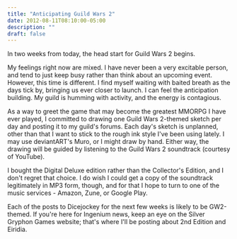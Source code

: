 ```yaml
---
title: "Anticipating Guild Wars 2"
date: 2012-08-11T08:10:00-05:00
description: ""
draft: false
---
```

In two weeks from today, the head start for Guild Wars 2 begins.

My feelings right now are mixed. I have never been a very excitable
person, and tend to just keep busy rather than think about an upcoming
event. However, this time is different. I find myself waiting with
baited breath as the days tick by, bringing us ever closer to launch. I
can feel the anticipation building. My guild is humming with activity,
and the energy is contagious.

As a way to greet the game that may become the greatest MMORPG I have
ever played, I committed to drawing one Guild Wars 2-themed sketch per
day and posting it to my guild's forums. Each day's sketch is
unplanned, other than that I want to stick to the rough ink style I've
been using lately. I may use deviantART's Muro, or I might draw by
hand. Either way, the drawing will be guided by listening to the Guild
Wars 2 soundtrack (courtesy of YouTube).

I bought the Digital Deluxe edition rather than the Collector's
Edition, and I don't regret that choice. I do wish I could get a copy
of the soundtrack legitimately in MP3 form, though, and for that I hope
to turn to one of the music services - Amazon, Zune, or Google Play.

Each of the posts to Dicejockey for the next few weeks is likely to be
GW2-themed. If you're here for Ingenium news, keep an eye on the Silver
Gryphon Games website; that's where I'll be posting about 2nd Edition
and Eiridia.